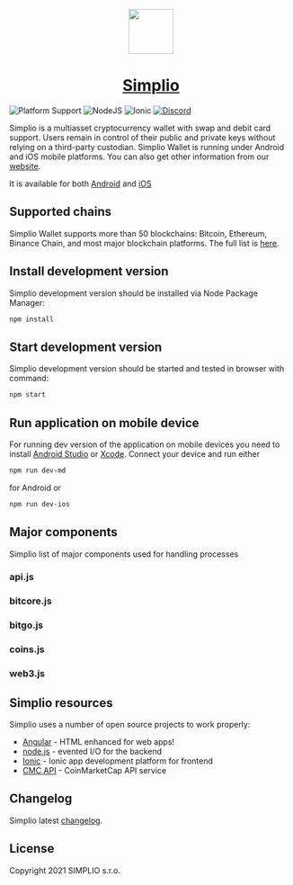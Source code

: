 [<p align="center"><img width="80" src="https://simplio.io/images/icons/_logo_white_300x300.png"></p>](https://simplio.io)
# <div align="center">[Simplio](https://simplio.io)</div>

![Platform Support](https://img.shields.io/badge/platform-ios%20|%20android-%23989898)
![NodeJS](https://img.shields.io/badge/node-12.14-brightgreen)
![Ionic](https://img.shields.io/badge/ionic%20CLI-6-blue)
[![Discord](https://img.shields.io/discord/859581142159065128)](https://discord.com/invite/aKhjuwZmdP)


Simplio is a multiasset cryptocurrency wallet with swap and debit card support. Users remain in control of their public and private keys without relying on a third-party custodian.
Simplio Wallet is running under Android and iOS mobile platforms. You can also get other information from our [website](https://simplio.io). 

It is available for both [Android](https://play.google.com/store/apps/details?id=wallet.simplio.app)
and [iOS](https://apps.apple.com/us/app/simplio-wallet/id1580073536)


## Supported chains

Simplio Wallet supports more than 50 blockchains: Bitcoin, Ethereum,
Binance Chain, and most major blockchain platforms. The full list is [here](https://github.com/ciripel/script_generated_files/blob/master/full_list.md).

## Install development version

Simplio development version should be installed via Node Package Manager:

```bash
npm install
```

## Start development version

Simplio development version should be started and tested in browser with command:

```bash
npm start
```

## Run application on mobile device

For running dev version of the application on mobile devices you need to install
[Android Studio](https://developer.android.com/studio) or [Xcode](https://developer.apple.com/xcode/).
Connect your device and run either
```bash
npm run dev-md
```
for Android or
```bash
npm run dev-ios
```

## Major components

Simplio list of major components used for handling processes

### api.js

### bitcore.js

### bitgo.js

### coins.js

### web3.js

## Simplio resources

Simplio uses a number of open source projects to work properly: 

* [Angular](https://angular.io/) - HTML enhanced for web apps!
* [node.js](https://nodejs.org/) - evented I/O for the backend
* [Ionic](https://ionicframework.com/) - Ionic app development platform for frontend
* [CMC API](https://coinmarketcap.com/api/) - CoinMarketCap API service

## Changelog

Simplio latest [changelog](https://github.com/SimplioOfficial/SimplioDevelopmentProgress/blob/master/Complete_list.md).

## License

Copyright 2021 SIMPLIO s.r.o.


